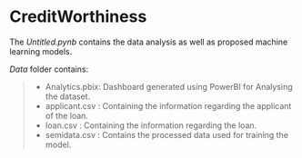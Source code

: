 # CreditWorthiness
The *Untitled.pynb* contains the data analysis as well as proposed machine learning models.

*Data* folder contains:
 > - Analytics.pbix: Dashboard generated using PowerBI for Analysing the dataset.
 > - applicant.csv : Containing the information regarding the applicant of the loan.
 > - loan.csv      : Containing the information regarding the loan.
 > - semidata.csv  : Contains the processed data used for training the model.
